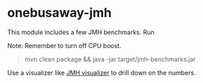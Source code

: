 # onebusaway-jmh
This module includes a few JMH benchmarks. Run

Note: Remember to turn off CPU boost.

> mvn clean package && java -jar target/jmh-benchmarks.jar

Use a visualizer like [JMH visualizer](https://jmh.morethan.io/) to drill down on the numbers.